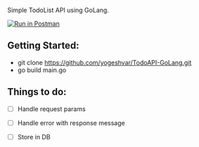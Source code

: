 Simple TodoList API using GoLang.

[![Run in Postman](https://run.pstmn.io/button.svg)](https://app.getpostman.com/run-collection/1c3aee3818bf9fbede28)

## Getting Started:
- git clone https://github.com/yogeshvar/TodoAPI-GoLang.git
- go build main.go

## Things to do:

- [ ] Handle request params
- [ ] Handle error with response message
- [ ] Store in DB

